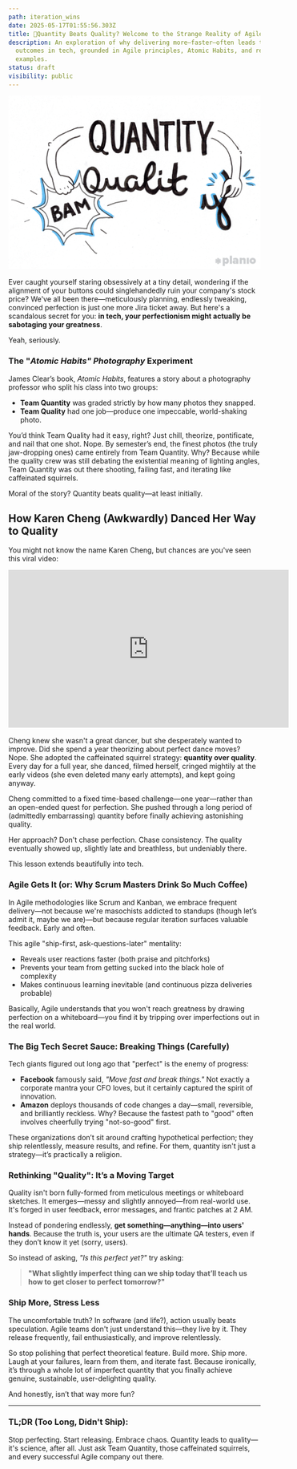 ```yaml
---
path: iteration_wins
date: 2025-05-17T01:55:56.303Z
title: 🚀Quantity Beats Quality? Welcome to the Strange Reality of Agile
description: An exploration of why delivering more—faster—often leads to better
  outcomes in tech, grounded in Agile principles, Atomic Habits, and real-world
  examples.
status: draft
visibility: public
---
```

![](../assets/quantity-beats-quality.png)

Ever caught yourself staring obsessively at a tiny detail, wondering if the alignment of your buttons could singlehandedly ruin your company's stock price? We've all been there—meticulously planning, endlessly tweaking, convinced perfection is just one more Jira ticket away. But here's a scandalous secret for you: **in tech, your perfectionism might actually be sabotaging your greatness**.

Yeah, seriously.

### The "*Atomic Habits" Photography* Experiment

James Clear’s book, *Atomic Habits*, features a story about a photography professor who split his class into two groups:

* **Team Quantity** was graded strictly by how many photos they snapped.
* **Team Quality** had one job—produce one impeccable, world-shaking photo.

You’d think Team Quality had it easy, right? Just chill, theorize, pontificate, and nail that one shot. Nope. By semester’s end, the finest photos (the truly jaw-dropping ones) came entirely from Team Quantity. Why? Because while the quality crew was still debating the existential meaning of lighting angles, Team Quantity was out there shooting, failing fast, and iterating like caffeinated squirrels.

Moral of the story? Quantity beats quality—at least initially.

## How Karen Cheng (Awkwardly) Danced Her Way to Quality

You might not know the name Karen Cheng, but chances are you've seen this viral video: [](https://www.youtube.com/watch?v=daC2EPUh22w)

<iframe width="560" height="315" src="https://www.youtube.com/embed/daC2EPUh22w?si=FRr6M5_puSxPMeNE" title="YouTube video player" frameborder="0" allow="accelerometer; autoplay; clipboard-write; encrypted-media; gyroscope; picture-in-picture; web-share" referrerpolicy="strict-origin-when-cross-origin" allowfullscreen></iframe>

Cheng knew she wasn't a great dancer, but she desperately wanted to improve. Did she spend a year theorizing about perfect dance moves? Nope. She adopted the caffeinated squirrel strategy: **quantity over quality**. Every day for a full year, she danced, filmed herself, cringed mightily at the early videos (she even deleted many early attempts), and kept going anyway.

Cheng committed to a fixed time-based challenge—one year—rather than an open-ended quest for perfection. She pushed through a long period of (admittedly embarrassing) quantity before finally achieving astonishing quality.

Her approach? Don't chase perfection. Chase consistency. The quality eventually showed up, slightly late and breathless, but undeniably there.

This lesson extends beautifully into tech.

### Agile Gets It (or: Why Scrum Masters Drink So Much Coffee)

In Agile methodologies like Scrum and Kanban, we embrace frequent delivery—not because we're masochists addicted to standups (though let’s admit it, maybe we are)—but because regular iteration surfaces valuable feedback. Early and often.

This agile "ship-first, ask-questions-later" mentality:

* Reveals user reactions faster (both praise and pitchforks)
* Prevents your team from getting sucked into the black hole of complexity
* Makes continuous learning inevitable (and continuous pizza deliveries probable)

Basically, Agile understands that you won't reach greatness by drawing perfection on a whiteboard—you find it by tripping over imperfections out in the real world.

### The Big Tech Secret Sauce: Breaking Things (Carefully)

Tech giants figured out long ago that "perfect" is the enemy of progress:

* **Facebook** famously said, *"Move fast and break things."* Not exactly a corporate mantra your CFO loves, but it certainly captured the spirit of innovation.
* **Amazon** deploys thousands of code changes a day—small, reversible, and brilliantly reckless. Why? Because the fastest path to "good" often involves cheerfully trying "not-so-good" first.

These organizations don’t sit around crafting hypothetical perfection; they ship relentlessly, measure results, and refine. For them, quantity isn't just a strategy—it’s practically a religion.

### Rethinking "Quality": It’s a Moving Target

Quality isn't born fully-formed from meticulous meetings or whiteboard sketches. It emerges—messy and slightly annoyed—from real-world use. It's forged in user feedback, error messages, and frantic patches at 2 AM.

Instead of pondering endlessly, **get something—anything—into users' hands**. Because the truth is, your users are the ultimate QA testers, even if they don’t know it yet (sorry, users).

So instead of asking, *"Is this perfect yet?"* try asking:

> **"What slightly imperfect thing can we ship today that’ll teach us how to get closer to perfect tomorrow?"**

### Ship More, Stress Less

The uncomfortable truth? In software (and life?), action usually beats speculation. Agile teams don't just understand this—they live by it. They release frequently, fail enthusiastically, and improve relentlessly.

So stop polishing that perfect theoretical feature. Build more. Ship more. Laugh at your failures, learn from them, and iterate fast. Because ironically, it’s through a whole lot of imperfect quantity that you finally achieve genuine, sustainable, user-delighting quality.

And honestly, isn’t that way more fun?

- - -

### TL;DR (Too Long, Didn't Ship):

Stop perfecting. Start releasing. Embrace chaos. Quantity leads to quality—it's science, after all. Just ask Team Quantity, those caffeinated squirrels, and every successful Agile company out there.